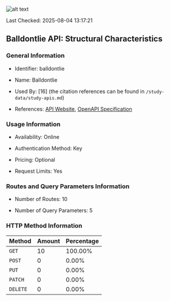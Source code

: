 ![alt text](https://img.shields.io/badge/OpenAPI_Specification-Valid-green.svg)

Last Checked: 2025-08-04 13:17:21

## Balldontlie API: Structural Characteristics

### General Information

- Identifier: balldontlie

- Name: Balldontlie

- Used By: [16] (the citation references can be found in `/study-data/study-apis.md`)

- References: [API Website](https://www.balldontlie.io), [OpenAPI Specification](https://www.postman.com/grandios/public/collection/lcm3za0/balldontlie)

### Usage Information

- Availability: Online

- Authentication Method: Key

- Pricing: Optional

- Request Limits: Yes

### Routes and Query Parameters Information

- Number of Routes: 10

- Number of Query Parameters: 5

### HTTP Method Information

| Method | Amount | Percentage |
|--------|--------|------------|
| `GET` | 10 | 100.00% |
| `POST` | 0 | 0.00% |
| `PUT` | 0 | 0.00% |
| `PATCH` | 0 | 0.00% |
| `DELETE` | 0 | 0.00% |
